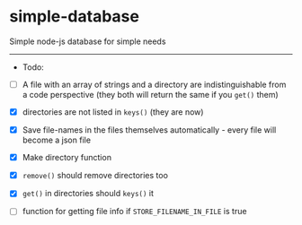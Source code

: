# simple-database
Simple node-js database for simple needs




***


 * Todo: 
 - [ ] A file with an array of strings and a directory are indistinguishable from a code perspective (they both will return the same if you `get()` them)
 - [x] directories are not listed in `keys()` (they are now)
 - [x] Save file-names in the files themselves automatically - every file will become a json file
 - [x] Make directory function 
 - [x] `remove()` should remove directories too
 - [x] `get()` in directories should `keys()` it
 - [ ] function for getting file info if `STORE_FILENAME_IN_FILE` is true
 
